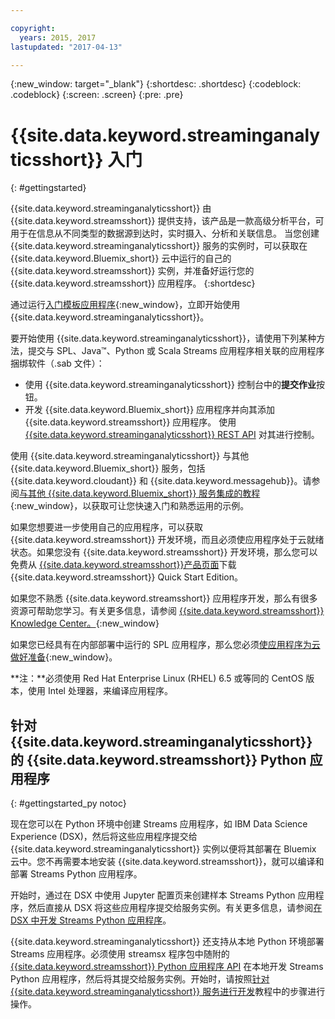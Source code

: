 ```yaml
---

copyright:
  years: 2015, 2017
lastupdated: "2017-04-13"

---
```


<!-- Attribute definitions -->
{:new_window: target="_blank"}
{:shortdesc: .shortdesc}
{:codeblock: .codeblock}
{:screen: .screen}
{:pre: .pre}


# {{site.data.keyword.streaminganalyticsshort}} 入门
{: #gettingstarted}

{{site.data.keyword.streaminganalyticsshort}} 由 {{site.data.keyword.streamsshort}} 提供支持，该产品是一款高级分析平台，可用于在信息从不同类型的数据源到达时，实时摄入、分析和关联信息。
当您创建 {{site.data.keyword.streaminganalyticsshort}} 服务的实例时，可以获取在 {{site.data.keyword.Bluemix_short}} 云中运行的自己的 {{site.data.keyword.streamsshort}} 实例，并准备好运行您的 {{site.data.keyword.streamsshort}} 应用程序。
{:shortdesc}

通过运行[入门模板应用程序](/docs/services/StreamingAnalytics/c_starterapps.html){:new_window}，立即开始使用 {{site.data.keyword.streaminganalyticsshort}}。

要开始使用 {{site.data.keyword.streaminganalyticsshort}}，请使用下列某种方法，提交与 SPL、Java™、Python 或 Scala Streams 应用程序相关联的应用程序捆绑软件（.sab 文件）：

* 使用 {{site.data.keyword.streaminganalyticsshort}} 控制台中的**提交作业**按钮。
* 开发 {{site.data.keyword.Bluemix_short}} 应用程序并向其添加 {{site.data.keyword.streamsshort}} 应用程序。
使用 [{{site.data.keyword.streaminganalyticsshort}} REST API](https://console.ng.bluemix.net/apidocs/220) 对其进行控制。


使用 {{site.data.keyword.streaminganalyticsshort}} 与其他 {{site.data.keyword.Bluemix_short}} 服务，包括 {{site.data.keyword.cloudant}} 和 {{site.data.keyword.messagehub}}。请参阅[与其他 {{site.data.keyword.Bluemix_short}} 服务集成的教程](/docs/services/StreamingAnalytics/r_integrating_cloudant_rest.html){:new_window}，以获取可让您快速入门和熟悉运用的示例。


如果您想要进一步使用自己的应用程序，可以获取 {{site.data.keyword.streamsshort}} 开发环境，而且必须使应用程序处于云就绪状态。如果您没有 {{site.data.keyword.streamsshort}} 开发环境，那么您可以免费从 [{{site.data.keyword.streamsshort}}产品页面](https://www.ibm.com/analytics/us/en/technology/stream-computing/#products)下载 {{site.data.keyword.streamsshort}} Quick Start Edition。

如果您不熟悉 {{site.data.keyword.streamsshort}} 应用程序开发，那么有很多资源可帮助您学习。有关更多信息，请参阅 [{{site.data.keyword.streamsshort}} Knowledge Center。](https://www.ibm.com/support/knowledgecenter/en/SSCRJU_4.2.0/com.ibm.streams.welcome.doc/doc/kc-homepage.html){:new_window}

如果您已经具有在内部部署中运行的 SPL 应用程序，那么您必须[使应用程序为云做好准备](https://developer.ibm.com/streamsdev/docs/getting-spl-application-ready-cloud/){:new_window}。

**注：**必须使用 Red Hat Enterprise Linux (RHEL) 6.5 或等同的 CentOS 版本，使用 Intel 处理器，来编译应用程序。

## 针对 {{site.data.keyword.streaminganalyticsshort}} 的 {{site.data.keyword.streamsshort}} Python 应用程序
{: #gettingstarted_py notoc}

现在您可以在 Python 环境中创建 Streams 应用程序，如 IBM Data Science Experience (DSX)，然后将这些应用程序提交给 {{site.data.keyword.streaminganalyticsshort}} 实例以便将其部署在 Bluemix 云中。您不再需要本地安装 {{site.data.keyword.streamsshort}}，就可以编译和部署 Streams Python 应用程序。

开始时，通过在 DSX 中使用 Jupyter 配置页来创建样本 Streams Python 应用程序，然后直接从 DSX 将这些应用程序提交给服务实例。有关更多信息，请参阅[在 DSX 中开发 Streams Python 应用程序](/docs/services/StreamingAnalytics/t_develop_apps_python.html#t_develop_python_dsx)。

{{site.data.keyword.streaminganalyticsshort}} 还支持从本地 Python 环境部署 Streams 应用程序。必须使用 streamsx 程序包中随附的 [{{site.data.keyword.streamsshort}} Python 应用程序 API](http://ibmstreams.github.io/streamsx.documentation/docs/python/python-appapi-devguide/#50-api-features) 在本地开发 Streams Python 应用程序，然后将其提交给服务实例。开始时，请按照[针对 {{site.data.keyword.streaminganalyticsshort}} 服务进行开发](http://ibmstreams.github.io/streamsx.documentation/docs/python/1.6/python-appapi-devguide-2a/index.html)教程中的步骤进行操作。
